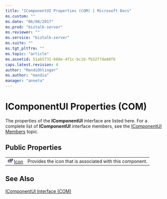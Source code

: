```yaml
---
title: "IComponentUI Properties (COM) | Microsoft Docs"
ms.custom: ""
ms.date: "06/08/2017"
ms.prod: "biztalk-server"
ms.reviewer: ""
ms.service: "biztalk-server"
ms.suite: ""
ms.tgt_pltfrm: ""
ms.topic: "article"
ms.assetid: 51ab5731-688e-4f1c-bc16-fb32f7de88f6
caps.latest.revision: 4
author: "MandiOhlinger"
ms.author: "mandia"
manager: "anneta"
---
```

# IComponentUI Properties (COM)
The properties of the **IComponentUI** interface are listed here. For a complete list of **IComponentUI** interface members, see the [IComponentUI Members](../core/icomponentui-members-com.md) topic.  
  
## Public Properties  
  
|||  
|-|-|  
|![](../core/media/pubproperty.gif "pubproperty") [Icon](../core/icomponentui-icon-property-com.md)|Provides the icon that is associated with this component.|  
  
## See Also  
 [IComponentUI Interface (COM)](../core/icomponentui-interface-com.md)